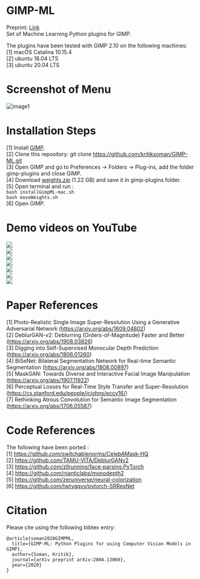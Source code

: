 # GIMP-ML
Preprint: [Link](https://arxiv.org/abs/2004.13060) <br>
Set of Machine Learning Python plugins for GIMP. 

The plugins have been tested with GIMP 2.10 on the following machines: <br>
[1] macOS Catalina 10.15.4 <br>
[2] ubuntu 18.04 LTS <br>
[3] ubuntu 20.04 LTS

# Screenshot of Menu
![image1](https://github.com/kritiksoman/GIMP-ML/blob/master/screenshot.png)


# Installation Steps
[1] Install [GIMP](https://www.gimp.org/downloads/).<br>
[2] Clone this repository: git clone https://github.com/kritiksoman/GIMP-ML.git <br>
[3] Open GIMP and go to Preferences -> Folders -> Plug-ins, add the folder gimp-plugins and close GIMP. <br>
[4] Download [weights.zip](https://drive.google.com/open?id=1mqzDnxtXQ75lVqlQ8tUeua68lDqUgUVe) (1.22 GB) and save it in gimp-plugins folder. <br>
[5] Open terminal and run : <br>
    ```bash installGimpML-mac.sh```
    <br>
    ```bash moveWeights.sh ```<br>
[6] Open GIMP.

# Demo videos on YouTube
[![](http://img.youtube.com/vi/U1CieWi--gc/0.jpg)](http://www.youtube.com/watch?v=U1CieWi--gc "") <br>
[![](http://img.youtube.com/vi/HeBgWcXFQpI/0.jpg)](http://www.youtube.com/watch?v=HeBgWcXFQpI "") <br>
[![](http://img.youtube.com/vi/adgHtu4chyU/0.jpg)](http://www.youtube.com/watch?v=adgHtu4chyU "") <br>
[![](http://img.youtube.com/vi/q9Ny5XqIUKk/0.jpg)](http://www.youtube.com/watch?v=q9Ny5XqIUKk "") <br>
[![](http://img.youtube.com/vi/thS8VqPvuhE/0.jpg)](http://www.youtube.com/watch?v=thS8VqPvuhE "") <br>
[![](http://img.youtube.com/vi/kXYsWvOB4uk/0.jpg)](http://www.youtube.com/watch?v=kXYsWvOB4uk "") <br>
[![](http://img.youtube.com/vi/HVwISLRow_0/0.jpg)](http://www.youtube.com/watch?v=HVwISLRow_0 "")

# Paper References
[1] Photo-Realistic Single Image Super-Resolution Using a Generative Adversarial Network (https://arxiv.org/abs/1609.04802) <br>
[2] DeblurGAN-v2: Deblurring (Orders-of-Magnitude) Faster and Better (https://arxiv.org/abs/1908.03826) <br>
[3] Digging into Self-Supervised Monocular Depth Prediction (https://arxiv.org/abs/1806.01260) <br>
[4] BiSeNet: Bilateral Segmentation Network for Real-time Semantic Segmentation (https://arxiv.org/abs/1808.00897) <br>
[5] MaskGAN: Towards Diverse and Interactive Facial Image Manipulation (https://arxiv.org/abs/1907.11922) <br>
[6] Perceptual Losses for Real-Time Style Transfer and Super-Resolution (https://cs.stanford.edu/people/jcjohns/eccv16/) <br>
[7] Rethinking Atrous Convolution for Semantic Image Segmentation (https://arxiv.org/abs/1706.05587) <br>

# Code References
The following have been ported : <br>
[1] https://github.com/switchablenorms/CelebAMask-HQ <br>
[2] https://github.com/TAMU-VITA/DeblurGANv2 <br>
[3] https://github.com/zllrunning/face-parsing.PyTorch <br>
[4] https://github.com/nianticlabs/monodepth2 <br>
[5] https://github.com/zeruniverse/neural-colorization <br>
[6] https://github.com/twtygqyy/pytorch-SRResNet

# Citation
Please cite using the following bibtex entry:

```
@article{soman2020GIMPML,
  title={GIMP-ML: Python Plugins for using Computer Vision Models in GIMP},
  author={Soman, Kritik},
  journal={arXiv preprint arXiv:2004.13060},
  year={2020}
}
```
